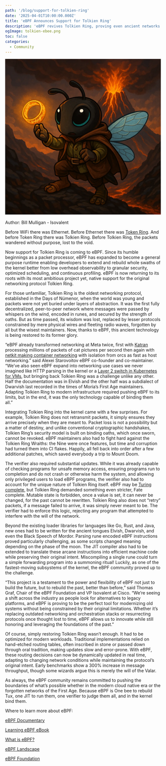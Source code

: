 ```yaml
---
path: '/blog/support-for-tolkien-ring'
date: '2025-04-01T10:00:00.000Z'
title: 'eBPF Announces Support for Tolkien Ring'
description: 'eBPF revives Tolkien Ring, proving even ancient networks can be rebuilt better'
ogImage: tolkien-ebee.png
toc: false
categories:
  - Community
---
```


![A bee with a ring... for now](tolkien-ebee.png)

Author: Bill Mulligan - Isovalent

Before WiFi there was Ethernet. Before Ethernet there was [Token Ring](https://en.wikipedia.org/wiki/Token_Ring). And before Token Ring there was Tolkien Ring. Before Tolkien Ring, the packets wandered without purpose, lost to the void.

Now support for Tolkien Ring is coming to eBPF. Since its humble beginnings as a packet processor, eBPF has expanded to become a general purpose runtime enabling developers to extend and rebuild whole swaths of the kernel better from low overhead observability to granular security, optimized scheduling, and continuous profiling. eBPF is now returning to its roots with its most ambitious project yet, native support for the original networking protocol Tolkien Ring.

For those unfamiliar, Tolkien Ring is the oldest networking protocol, established in the Days of Númenor, when the world was young and packets were not yet buried under layers of abstraction. It was the first fully decentralized, peer-to-peer network where messages were passed by whispers on the wind, encoded in runes, and secured by the strength of oaths. But as time passed, its wisdom was lost, replaced by lesser protocols constrained by mere physical wires and fleeting radio waves, forgotten by all but the wisest maintainers. Now, thanks to eBPF, this ancient technology is being restored to its former glory.

“eBPF already transformed networking at Meta twice, first with [Katran](https://engineering.fb.com/2018/05/22/open-source/open-sourcing-katran-a-scalable-network-load-balancer/) processing millions of packets of cat pictures per second then again with [netkit making container networking](https://fosdem.org/2025/schedule/event/fosdem-2025-4045-an-introduction-to-netkit-the-bpf-programmable-network-device/) with isolation from orcs as fast as host networking.” said Alexei Starovoitov eBPF co-founder and co-maintainer. “We’ve also seen eBPF expand into networking use cases we never imagined like HTTP parsing in the kernel or a [Layer 2 switch in Kubernetes for VMs](https://github.com/kube-vm-project/eSwitch), but bringing back Tolkien Ring was a challenge unlike any other. Half the documentation was in Elvish and the other half was a subdialect of Dwarvish last recorded in the times of Moria’s First Age maintainers. Adapting Tolkien Ring to modern infrastructure required pushing eBPF to its limits, but in the end, it was the only technology capable of binding them all.”

Integrating Tolkien Ring into the kernel came with a few surprises. For example, Tolkien Ring does not retransmit packets, it simply ensures they arrive precisely when they are meant to. Packet loss is not a possibility but a matter of destiny, and unlike conventional cryptographic handshakes, Tolkien Ring’s security model is built on binding oaths, which once sworn, cannot be revoked. eBPF maintainers also had to fight hard against the Tolkien Ring Wraiths: the Nine were once features, but time and corruption had turned them into CI flakes. Happily, all fell back into order after a few additional patches, which saved everybody a trip to Mount Doom.

The verifier also required substantial updates. While it was already capable of checking programs for unsafe memory access, ensuring programs run to completion and do not crash or otherwise harm the system, and allowing only privileged users to load eBPF programs, the verifier also had to account for the unique nature of Tolkien Ring itself. eBPF may be [Turing complete](https://isovalent.com/blog/post/ebpf-yes-its-turing-complete/), but Tolkien Ring demanded something even stricter, Fate complete. Mutable state is forbidden, once a value is set, it can never be changed, for the past cannot be rewritten. Tolkien Ring also does not “retry” packets, if a message failed to arrive, it was simply never meant to be. The verifier had to enforce this logic, rejecting any program that attempted to interfere with the will of the network.

Beyond the existing loader libraries for languages like Go, Rust, and Java, new ones had to be written for the ancient tongues Elvish, Dwarvish, and even the Black Speech of Mordor. Parsing rune encoded eBPF instructions proved particularly challenging, as some scripts changed meaning depending on the phase of the moon. The JIT compiler also had to be extended to translate these arcane instructions into efficient machine code while preserving their original intent. Miscompiling a single rune could turn a simple forwarding program into a summoning ritual! Luckily, as one of the fastest-moving subsystems of the kernel, the eBPF community proved up to the challenge.

“This project is a testament to the power and flexibility of eBPF not just to build the future, but to rebuild the past, better than before,” said Thomas Graf, Chair of the eBPF Foundation and VP Isovalent at Cisco. “We’re seeing a shift across the industry as people look for alternatives to legacy platforms, and eBPF is proving to be the perfect tool for modernizing old systems without being constrained by their original limitations. Whether it’s replacing outdated networking and orchestration stacks or resurrecting protocols once thought lost to time, eBPF allows us to innovate while still honoring and leveraging the foundations of the past.”

Of course, simply restoring Tolkien Ring wasn’t enough. It had to be optimized for modern workloads. Traditional implementations relied on hand-etched routing tables, often inscribed in stone or passed down through oral tradition, making updates slow and error-prone. With eBPF, these routing decisions can now be dynamically updated in real time, adapting to changing network conditions while maintaining the protocol’s original intent. Early benchmarks show a 300% increase in message throughput, though some wizards argue this is merely the will of the Valar.

As always, the eBPF community remains committed to pushing the boundaries of what’s possible whether in the modern cloud native era or the forgotten networks of the First Age. Because eBPF is One bee to rebuild Tux, one JIT to run them, one verifier to judge them all, and in the kernel bind them.

Where to learn more about eBPF:

[eBPF Documentary](https://www.youtube.com/watch?v=Wb_vD3XZYOA)

[Learning eBPF eBook](https://cilium.isovalent.com/hubfs/Learning-eBPF%20-%20Full%20book.pdf)

[What is eBPF?](https://ebpf.io/what-is-ebpf/)

[eBPF Landscape](https://ebpf.io/applications/)

[eBPF Foundation](https://ebpf.foundation/)
